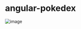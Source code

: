 # angular-pokedex

![image](https://user-images.githubusercontent.com/34325394/217638598-c698fbff-d021-4b00-887f-2be35be29705.png)
